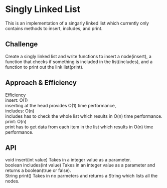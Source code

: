# Singly Linked List

This is an implementation of a singarly linked list which currently only contains methods to insert, includes, and print.

## Challenge

Create a singly linked list and write functions to insert a node(insert), a function that checks if something is included in the list(includes), and a function to print out the link list(print).

## Approach & Efficiency

Efficiency  
insert: O(1)  
inserting at the head provides O(1) time performance,   
includes: O(n)   
includes has to check the whole list which results in O(n) time performance.  
print: O(n)  
print has to get data from each item in the list which results in O(n) time performance.  

## API
void insert(int value) Takes in a integer value as a parameter.   
boolean includes(int value) Takes in an integer value as a parameter and returns a boolean(true or false).     
String print() Takes in no parmeters and returns a String which lists all the nodes.   
